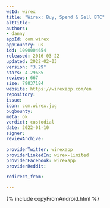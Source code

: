 ```yaml
---
wsId: wirex
title: "Wirex: Buy, Spend & Sell BTC"
altTitle: 
authors:
- danny
appId: com.wirex
appCountry: us
idd: 1090004654
released: 2016-03-22
updated: 2022-02-03
version: "3.29"
stars: 4.29685
reviews: 667
size: 79837184
website: https://wirexapp.com/en
repository: 
issue: 
icon: com.wirex.jpg
bugbounty: 
meta: ok
verdict: custodial
date: 2022-01-10
signer: 
reviewArchive:

providerTwitter: wirexapp
providerLinkedIn: wirex-limited
providerFacebook: wirexapp
providerReddit: 

redirect_from:

---
```


{% include copyFromAndroid.html %}
